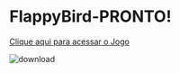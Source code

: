 # FlappyBird-PRONTO!
[Clique aqui para acessar o Jogo](https://pedroaugusto2004.github.io/FlappyBird-PRONTO/)


![download](https://user-images.githubusercontent.com/104571614/174496649-865132bb-f8a5-4e33-b65f-6caa555f344e.jpg)
